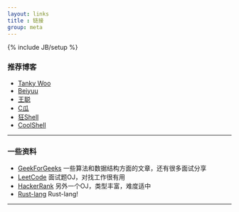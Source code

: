 ```yaml
---
layout: links
title : 链接
group: meta
---
```

{% include JB/setup %}

### 推荐博客

* [Tanky Woo](http://www.wutianqi.com/)
* [Beiyuu](http://beiyuu.com)
* [王聪](http://wangcong.org/blog)
* [C瓜](http://www.cguage.com)
* [狂Shell](http://www.crazyshell.org/blog/)
* [CoolShell](http://www.coolshell.cn/)

-------------------------------

### 一些资料

 * [GeekForGeeks](http://www.geeksforgeeks.org/)  一些算法和数据结构方面的文章，还有很多面试分享
 * [LeetCode](http://www.leetcode.com/) 面试题OJ，对找工作很有用
 * [HackerRank](http://www.hackerrank.com) 另外一个OJ，类型丰富，难度适中
 * [Rust-lang](http://rust-lang.org) Rust-lang!

--------------------------------
